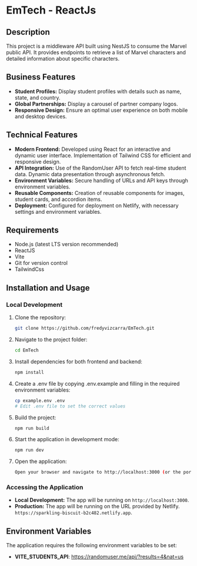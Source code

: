 # EmTech - ReactJs

## Description

This project is a middleware API built using NestJS to consume the Marvel public API. It provides endpoints to retrieve a list of Marvel characters and detailed information about specific characters.

## Business Features

- **Student Profiles:** Display student profiles with details such as name, state, and country.
- **Global Partnerships:** Display a carousel of partner company logos.
- **Responsive Design:** Ensure an optimal user experience on both mobile and desktop devices.

## Technical Features

- **Modern Frontend:**
  Developed using React for an interactive and dynamic user interface.
  Implementation of Tailwind CSS for efficient and responsive design.
- **API Integration:**
  Use of the RandomUser API to fetch real-time student data.
  Dynamic data presentation through asynchronous fetch.
- **Environment Variables:** Secure handling of URLs and API keys through environment variables.
- **Reusable Components:** Creation of reusable components for images, student cards, and accordion items.
- **Deployment:** Configured for deployment on Netlify, with necessary settings and environment variables.

## Requirements

- Node.js (latest LTS version recommended)
- ReactJS
- Vite
- Git for version control
- TailwindCss

## Installation and Usage

### Local Development

1. Clone the repository:
   ```sh
   git clone https://github.com/fredyvizcarra/EmTech.git
   ```
2. Navigate to the project folder:
   ```sh
   cd EmTech
   ```
3. Install dependencies for both frontend and backend:
   ```sh
   npm install
   ```
4. Create a .env file by copying .env.example and filling in the required environment variables:
   ```sh
   cp example.env .env
   # Edit .env file to set the correct values
   ```
5. Build the project:
   ```sh
   npm run build
   ```
6. Start the application in development mode:
   ```sh
   npm run dev
   ```
7. Open the application:
   ```sh
   Open your browser and navigate to http://localhost:3000 (or the port specified by Vite).
   ```
### Accessing the Application

- **Local Development:** The app will be running on `http://localhost:3000`.
- **Production:** The app will be running on the URL provided by Netlify. `https://sparkling-biscuit-b2c482.netlify.app`.
  
## Environment Variables

The application requires the following environment variables to be set:

- **VITE_STUDENTS_API**: https://randomuser.me/api/?results=4&nat=us
